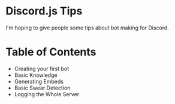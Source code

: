 # Discord.js Tips
I'm hoping to give people some tips about bot making for Discord.

# Table of Contents
* Creating your first bot
* Basic Knowledge
* Generating Embeds
* Basic Swear Detection
* Logging the Whole Server
